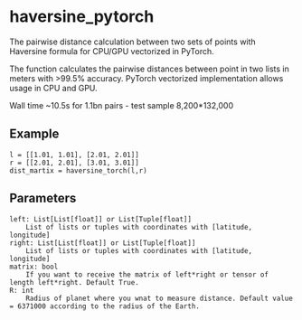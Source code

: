 # haversine_pytorch
The pairwise distance calculation between two sets of points with Haversine formula for CPU/GPU vectorized in PyTorch.

The function calculates the pairwise distances between point in two lists in meters with >99.5% accuracy. 
PyTorch vectorized implementation allows usage in CPU and GPU.

Wall time ~10.5s for 1.1bn pairs - test sample 8,200*132,000
    
Example
-------
    
    l = [[1.01, 1.01], [2.01, 2.01]]
    r = [[2.01, 2.01], [3.01, 3.01]]
    dist_martix = haversine_torch(l,r)
    
Parameters
----------
    
    left: List[List[float]] or List[Tuple[float]]
        List of lists or tuples with coordinates with [latitude, longitude]
    right: List[List[float]] or List[Tuple[float]]
        List of lists or tuples with coordinates with [latitude, longitude]
    matrix: bool
        If you want to receive the matrix of left*right or tensor of length left*right. Default True.
    R: int
        Radius of planet where you wnat to measure distance. Default value = 6371000 according to the radius of the Earth.
